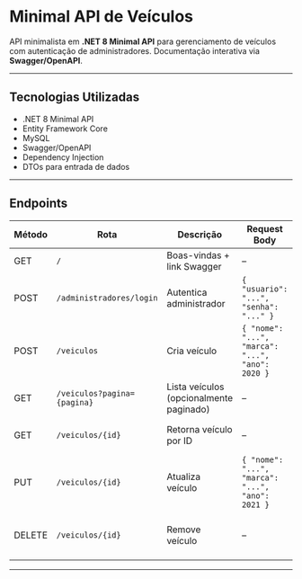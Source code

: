 # Minimal API de Veículos

API minimalista em **.NET 8 Minimal API** para gerenciamento de veículos com autenticação de administradores. Documentação interativa via **Swagger/OpenAPI**.

---

## Tecnologias Utilizadas

- .NET 8 Minimal API  
- Entity Framework Core  
- MySQL  
- Swagger/OpenAPI  
- Dependency Injection  
- DTOs para entrada de dados  

---

## Endpoints

| Método | Rota | Descrição | Request Body | Response |
|--------|------|-----------|--------------|---------|
| GET | `/` | Boas-vindas + link Swagger | – | 200 OK |
| POST | `/administradores/login` | Autentica administrador | `{ "usuario": "...", "senha": "..." }` | 200 OK / 401 Unauthorized |
| POST | `/veiculos` | Cria veículo | `{ "nome": "...", "marca": "...", "ano": 2020 }` | 201 Created |
| GET | `/veiculos?pagina={pagina}` | Lista veículos (opcionalmente paginado) | – | 200 OK |
| GET | `/veiculos/{id}` | Retorna veículo por ID | – | 200 OK / 404 Not Found |
| PUT | `/veiculos/{id}` | Atualiza veículo | `{ "nome": "...", "marca": "...", "ano": 2021 }` | 200 OK / 404 Not Found |
| DELETE | `/veiculos/{id}` | Remove veículo | – | 204 No Content / 404 Not Found |

---
